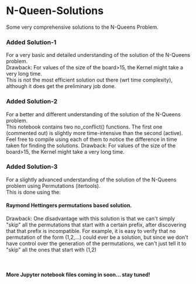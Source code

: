 # N-Queen-Solutions
Some very comprehensive solutions to the N-Queens Problem. 

### Added Solution-1 
For a very basic and detailed understanding of the solution of the N-Queens problem.  
Drawback: For values of the size of the board>15, the Kernel might take a very long time. </br>
This is not the most efficient solution out there (wrt time complexity), although it does get the preliminary job done.

### Added Solution-2 
For a better and different understanding of the solution of the N-Queens problem.  
This notebook contains two no_conflict() functions. The first one (commented out) is slightly more time-intensive than the second (active).  
Feel free to compile using each of them to notice the difference in time taken for finding the solutions.
Drawback: For values of the size of the board>15, the Kernel might take a very long time. </br>

### Added Solution-3 
For a slightly advanced understanding of the solution of the N-Queens problem using Permutations (itertools).  
This is done using the:
#### Raymond Hettingers permutations based solution.  
Drawback: One disadvantage with this solution is that we can't simply "skip" all the permutations that start with a certain prefix, after discovering that that prefix is incompatible. For example, it is easy to verify that no permutation of the form (1,2,...) could ever be a solution, but since we don't have control over the generation of the permutations, we can't just tell it to "skip" all the ones that start with (1,2) </br>

</br>

#### More Jupyter notebook files coming in soon... stay tuned!
